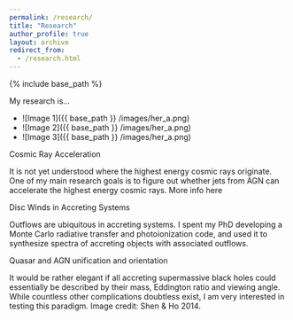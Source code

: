 ```yaml
---
permalink: /research/
title: "Research"
author_profile: true
layout: archive
redirect_from: 
  - /research.html
---
```

{% include base_path %}

<script src="{{ base_path }} /assets/js/md-gallery.js"></script>

My research is...

* ![Image 1]({{ base_path }} /images/her_a.png)
* ![Image 2]({{ base_path }} /images/her_a.png)
* ![Image 3]({{ base_path }} /images/her_a.png)

<script>
    md_gallery();
</script>

Cosmic Ray Acceleration

It is not yet understood where the highest energy cosmic rays originate. One of my main research goals is to figure out whether jets from AGN can accelerate the highest energy cosmic rays. More info here

Disc Winds in Accreting Systems

Outflows are ubiquitous in accreting systems. I spent my PhD developing a Monte Carlo radiative transfer and photoionization code, and used it to synthesize spectra of accreting objects with associated outflows.


Quasar and AGN unification and orientation

It would be rather elegant if all accreting supermassive black holes could essentially be described by their mass, Eddington ratio and viewing angle. While countless other complications doubtless exist, I am very interested in testing this paradigm. Image credit: Shen & Ho 2014.

